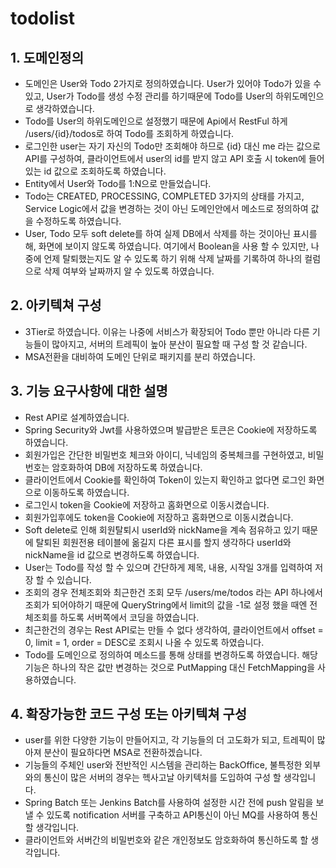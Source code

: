 # todolist

## 1. 도메인정의
- 도메인은 User와 Todo 2가지로 정의하였습니다. User가 있어야 Todo가 있을 수 있고, User가 Todo를 생성 수정 관리를 하기때문에 Todo를 User의 하위도메인으로 생각하였습니다.
- Todo를 User의 하위도메인으로 설정했기 때문에 Api에서 RestFul 하게 /users/{id}/todos로 하여 Todo를 조회하게 하였습니다.
- 로그인한 user는 자기 자신의 Todo만 조회해야 하므로 {id} 대신 me 라는 값으로 API를 구성하여, 클라이언트에서 user의 id를 받지 않고 API 호출 시 token에 들어있는 id 값으로 조회하도록 하였습니다.
- Entity에서 User와 Todo를 1:N으로 만들었습니다.
- Todo는 CREATED, PROCESSING, COMPLETED 3가지의 상태를 가지고, Service Logic에서 값을 변경하는 것이 아닌 도메인안에서 메소드로 정의하여 값을 수정하도록 하였습니다.
- User, Todo 모두 soft delete를 하여 실제 DB에서 삭제를 하는 것이아닌 표시를 해, 화면에 보이지 않도록 하였습니다. 여기에서 Boolean을 사용 할 수 있지만, 나중에 언제 탈퇴했는지도 알 수 있도록 하기 위해 삭제 날짜를 기록하여 하나의 컬럼으로 삭제 여부와 날짜까지 알 수 있도록 하였습니다.

## 2. 아키텍쳐 구성
- 3Tier로 하였습니다. 이유는 나중에 서비스가 확장되어 Todo 뿐만 아니라 다른 기능들이 많아지고, 서버의 트레픽이 높아 분산이 필요할 때 구성 할 것 같습니다.
- MSA전환을 대비하여 도메인 단위로 패키지를 분리 하였습니다.

## 3. 기능 요구사항에 대한 설명
- Rest API로 설계하였습니다.
- Spring Security와 Jwt를 사용하였으며 발급받은 토큰은 Cookie에 저장하도록 하였습니다.
- 회원가입은 간단한 비밀번호 체크와 아이디, 닉네임의 중복체크를 구현하였고, 비밀번호는 암호화하여 DB에 저장하도록 하였습니다.
- 클라이언트에서 Cookie를 확인하여 Token이 있는지 확인하고 없다면 로그인 화면으로 이동하도록 하였습니다.
- 로그인시 token을 Cookie에 저장하고 홈화면으로 이동시켰습니다.
- 회원가입후에도 token을 Cookie에 저장하고 홈화면으로 이동시켰습니다.
- Soft delete로 인해 회원탈퇴시 userId와 nickName을 계속 점유하고 있기 때문에 탈퇴된 회원전용 테이블에 옮길지 다른 표시를 할지 생각하다 userId와 nickName을 id 값으로 변경하도록 하였습니다. 
- User는 Todo를 작성 할 수 있으며 간단하게 제목, 내용, 시작일 3개를 입력하여 저장 할 수 있습니다.
- 조회의 경우 전체조회와 최근한건 조회 모두 /users/me/todos 라는 API 하나에서 조회가 되어야하기 때문에 QueryString에서 limit의 값을 -1로 설정 했을 때엔 전체조회를 하도록 서버쪽에서 코딩을 하였습니다.
- 최근한건의 경우는 Rest API로는 만들 수 없다 생각하여, 클라이언트에서 offset = 0, limit = 1, order = DESC로 조회시 나올 수 있도록 하였습니다.
- Todo를 도메인으로 정의하여 메소드를 통해 상태를 변경하도록 하였습니다. 해당 기능은 하나의 작은 값만 변경하는 것으로 PutMapping 대신 FetchMapping을 사용하였습니다.

## 4. 확장가능한 코드 구성 또는 아키텍쳐 구성
- user를 위한 다양한 기능이 만들어지고, 각 기능들의 더 고도화가 되고, 트레픽이 많아져 분산이 필요하다면 MSA로 전환하겠습니다.
- 기능들의 주체인 user와 전반적인 시스템을 관리하는 BackOffice, 불특정한 외부와의 통신이 많은 서버의 경우는 헥사고날 아키텍처를 도입하여 구성 할 생각입니다.
- Spring Batch 또는 Jenkins Batch를 사용하여 설정한 시간 전에 push 알림을 보낼 수 있도록 notification 서버를 구축하고 API통신이 아닌 MQ를 사용하여 통신 할 생각입니다.
- 클라이언트와 서버간의 비밀번호와 같은 개인정보도 암호화하여 통신하도록 할 생각입니다.
